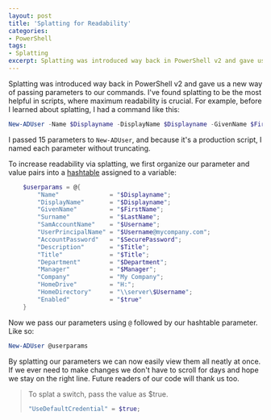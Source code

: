 ```yaml
---
layout: post
title: 'Splatting for Readability'
categories:
- PowerShell
tags:
- Splatting
excerpt: Splatting was introduced way back in PowerShell v2 and gave us a new way of passing parameters to our commands.
---
```


Splatting was introduced way back in PowerShell v2 and gave us a new way of passing parameters to our commands. I've found splatting to be the most helpful in scripts, where maximum readability is crucial. For example, before I learned about splatting, I had a command like this:

~~~ powershell
New-ADUser -Name $Displayname -DisplayName $Displayname -GivenName $FirstName -Surname $LastName -SamAccountName $Username -UserPrincipalName "$Username@mycompany.com" -AccountPassword $SecurePassword -Description $Title -Title $Title -Department $Department -Manager $Manager -Company "My Company" -HomeDrive "H:" -HomeDirectory "\\server\$Username" -Enabled $true
~~~

I passed 15 parameters to `New-ADUser`, and because it's a production script, I named each parameter without truncating.

To increase readability via splatting, we first organize our parameter and value pairs into a [hashtable](https://technet.microsoft.com/en-us/library/ee692803.aspx?f=255&MSPPError=-2147217396) assigned to a variable:

~~~ powershell
    $userparams = @{
        "Name"              = "$Displayname";
        "DisplayName"       = "$Displayname";
        "GivenName"         = "$FirstName";
        "Surname"           = "$LastName";
        "SamAccountName"    = "$Username";
        "UserPrincipalName" = "$Username@mycompany.com";
        "AccountPassword"   = "$SecurePassword";
        "Description"       = "$Title";
        "Title"             = "$Title";
        "Department"        = "$Department";
        "Manager"           = "$Manager";
        "Company"           = "My Company";
        "HomeDrive"         = "H:";
        "HomeDirectory"     = "\\server\$Username";
        "Enabled"           = "$true"
    }
~~~

Now we pass our parameters using `@` followed by our hashtable parameter. Like so:

~~~ powershell
New-ADUser @userparams
~~~

By splatting our parameters we can now easily view them all neatly at once. If we ever need to make changes we don't have to scroll for days and hope we stay on the right line. Future readers of our code will thank us too.

> To splat a switch, pass the value as $true.
> ~~~ powershell
> "UseDefaultCredential" = $true;
> ~~~